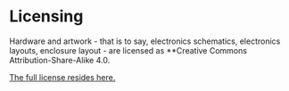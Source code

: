 # Licensing

Hardware and artwork - that is to say, electronics schematics, electronics layouts, enclosure layout - are licensed as **Creative Commons Attribution-Share-Alike 4.0.

[The full license resides here.](https://creativecommons.org/licenses/by-sa/4.0/legalcode)
